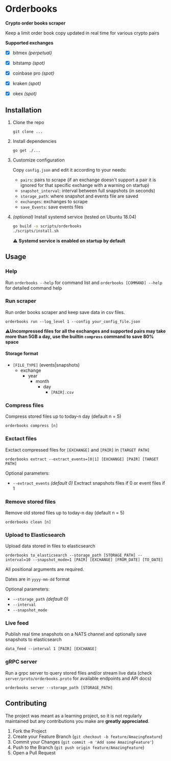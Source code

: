 # Orderbooks

__Crypto order books scraper__

Keep a limit order book copy updated in real time for various crypto pairs

__Supported exchanges__
- [x] bitmex _(perpetual)_
- [x] bitstamp _(spot)_
- [x] coinbase pro _(spot)_
- [x] kraken _(spot)_
- [x] okex _(spot)_


## Installation
1. Clone the repo
   
   `git clone ...`

2. Install dependencies
   
   `go get ./...`

3. Customize configuration
   
   Copy `config.json` and edit it according to your needs:
   - `pairs`: pairs to scrape (if an exchange doesn't support a pair it is ignored for that specific exchange with a warning on startup)
   - `snapshot_interval`: interval between full snapshots (in seconds)
   - `storage_path`: where snapshot and events file are saved
   - `exchanges`: exchanges to scrape 
   - `save_Events`: save events files

4. _(optional)_ Install systemd service (tested on Ubuntu 18.04)
   ```bash
   go build -o scripts/orderbooks
   ./scripts/install.sh
   ```
   ⚠️ **Systemd service is enabled on startup by default**
   


## Usage

### Help
Run `orderbooks --help` for command list and `orderbooks [COMMAND] --help` for detailed command help

### Run scraper
Run order books scraper and keep save data in csv files.

`orderbooks run --log_level 1 --config your_config_file.json`

⚠️**Uncompressed files for all the exchanges and supported pairs may take more than 5GB a day, use the builtin `compress` command to save 80% space**


#### Storage format

- `[FILE_TYPE]` (events|snapshots)
  - exchange
    - year
      - month
        - day
          - `[PAIR].csv`

### Compress files

Compress stored files up to today-n day (default n = 5)

`orderbooks compress [n]`

### Exctact files
Exctact compressed files for `[EXCHANGE]` and `[PAIR]` in `[TARGET PATH]`

`orderbooks extract --extract_events=[0|1] [EXCHANGE] [PAIR] [TARGET PATH]`

Optional parameters:
- `--extract_events` _(default 0)_ Exctract snapshots files if 0 or event files if 1

### Remove stored files
Remove old stored files up to today-n day (default n = 5)

`orderbooks clean [n]`


### Upload to Elasticsearch
Upload data stored in files to elasticsearch

`orderbooks to_elasticsearch --storage_path [STORAGE_PATH] --interval=10 --snapshot_mode=1 [PAIR] [EXCHANGE] [FROM_DATE] [TO_DATE]`

All positional arguments are required.

Dates are in `yyyy-mm-dd` format

Optional parameters:
- `--storage_path` _(default 0)_ 
- `--interval`
- `--snapshot_mode`

### Live feed

Publish real time snapshots on a NATS channel and optionally save snapshots to elasticsearch

`data_feed --interval 1 [PAIR] [EXCHANGE]`

### gRPC server

Run a grpc server to query stored files and/or stream live data (check `server/proto/orderbooks.proto` for available endpoints and API docs)

`orderbooks server --storage_path [STORAGE_PATH]`


## Contributing

The project was meant as a learning project, so it is not regularly maintained but any contributions you make are **greatly appreciated**.

1. Fork the Project
2. Create your Feature Branch (`git checkout -b feature/AmazingFeature`)
3. Commit your Changes (`git commit -m 'Add some AmazingFeature'`)
4. Push to the Branch (`git push origin feature/AmazingFeature`)
5. Open a Pull Request
